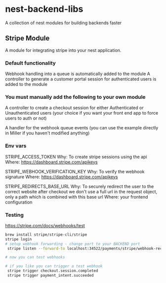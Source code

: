 # nest-backend-libs

A collection of nest modules for building backends faster

## Stripe Module

A module for integrating stripe into your nest application.

### Default functionality

Webhook handling into a queue is automatically added to the module
A controller to generate a customer portal session for authenticated users is added to the module

### You must manually add the following to your own module

A controller to create a checkout session for either Authenticated or Unauthenticated users (your choice if you want your front end app to force users to auth or not)

A handler for the webhook queue events (you can use the example directly in Miller if you haven't modified anything)

### Env vars

STRIPE_ACCESS_TOKEN
Why: To create stripe sessions using the api
Where: https://dashboard.stripe.com/apikeys

STRIPE_WEBHOOK_VERIFICATION_KEY
Why: To verify the webhook signature
Where: https://dashboard.stripe.com/apikeys

STRIPE_REDIRECTS_BASE_URL
Why: To securely redirect the user to the correct website after checkout we don't use a full url
in the request object, only a path which is combined with this base url
Where: your frontend configuration

### Testing

https://stripe.com/docs/webhooks/test

```bash
brew install stripe/stripe-cli/stripe
stripe login
# setup webhook forwarding - change port to your BACKEND port
 stripe listen --forward-to localhost:34522/payments/stripe/webhook-receiver

# now you can test webhooks

# if you like you can trigger a test webhook
 stripe trigger checkout.session.completed
 stripe trigger payment_intent.succeeded
```
